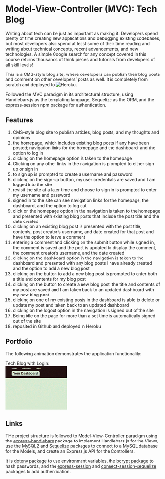 # Model-View-Controller (MVC): Tech Blog

Writing about tech can be just as important as making it. Developers spend plenty of time creating new applications and debugging existing codebases, but most developers also spend at least some of their time reading and writing about technical concepts, recent advancements, and new technologies. A simple Google search for any concept covered in this course returns thousands of think pieces and tutorials from developers of all skill levels!

This is a CMS-style blog site, where developers can publish their blog posts and comment on other developers’ posts as well. It is completely from scratch and deployed to ![Heroku](https://tech-blog-21525.herokuapp.com/).   

Followed the MVC paradigm in its architectural structure, using Handlebars.js as the templating language, Sequelize as the ORM, and the express-session npm package for authentication.

  
## Features

1. CMS-style blog site to  publish articles, blog posts, and my thoughts and opinions
2. the homepage, which includes existing blog posts if any have been posted; navigation links for the homepage and the dashboard; and the option to log in
3. clicking on the homepage option is taken to the homepage
4. Clicking on any other links in the navigation is prompted to either sign up or sign in
5. to sign up is prompted to create a username and password
6. clicking on the sign-up button, my user credentials are saved and I am logged into the site
7. revisit the site at a later time and choose to sign in is prompted to enter my username and password
8. signed in to the site can see navigation links for the homepage, the dashboard, and the option to log out
9. click on the homepage option in the navigation is taken to the homepage and presented with existing blog posts that include the post title and the date created
10. clicking on an existing blog post is presented with the post title, contents, post creator’s username, and date created for that post and have the option to leave a comment
11. entering a comment and clicking on the submit button while signed in, the comment is saved and the post is updated to display the comment, the comment creator’s username, and the date created
12. clicking on the dashboard option in the navigation is taken to the dashboard and presented with any blog posts I have already created and the option to add a new blog post
13. clicking on the button to add a new blog post is prompted to enter both a title and contents for my blog post
14. clicking on the button to create a new blog post, the title and contents of my post are saved and I am taken back to an updated dashboard with my new blog post
15. clicking on one of my existing posts in the dashboard is able to delete or update my post and taken back to an updated dashboard
16. clicking on the logout option in the navigation is signed out of the site
17. Being idle on the page for more than a set time is automatically signed out of the site 
18. reposited in Github and deployed in Heroku


## Portfolio

The following animation demonstrates the application functionality:

Tech Blog with Login: <br>
<img src="./assets/images/page.gif" width="200" />


## Links

THe project structure is followed to Model-View-Controller paradigm using the [express-handlebars](https://www.npmjs.com/package/express-handlebars) package to implement Handlebars.js for the Views, use the [MySQL2](https://www.npmjs.com/package/mysql2) and [Sequelize](https://www.npmjs.com/package/sequelize) packages to connect to a MySQL database for the Models, and create an Express.js API for the Controllers.

It is [dotenv package](https://www.npmjs.com/package/dotenv) to use environment variables, the [bcrypt package](https://www.npmjs.com/package/bcrypt) to hash passwords, and the [express-session](https://www.npmjs.com/package/express-session) and [connect-session-sequelize](https://www.npmjs.com/package/connect-session-sequelize) packages to add authentication.

